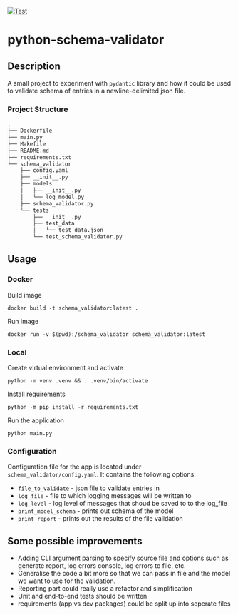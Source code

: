 [![Test](https://github.com/kik-kik/python-schema-validator/actions/workflows/test.yaml/badge.svg)](https://github.com/kik-kik/python-schema-validator/actions/workflows/test.yaml)

# python-schema-validator

## Description
A small project to experiment with `pydantic` library and how it could be used to validate schema of entries in a newline-delimited json file.

### Project Structure
```bash
.
├── Dockerfile
├── main.py
├── Makefile
├── README.md
├── requirements.txt
└── schema_validator
    ├── config.yaml
    ├── __init__.py
    ├── models
    │   ├── __init__.py
    │   └── log_model.py
    ├── schema_validator.py
    └── tests
        ├── __init__.py
        ├── test_data
        │   └── test_data.json
        └── test_schema_validator.py
```


## Usage
### Docker
Build image
```
docker build -t schema_validator:latest .
```

Run image
```
docker run -v $(pwd):/schema_validator schema_validator:latest
```

### Local
Create virtual environment and activate
```
python -m venv .venv && . .venv/bin/activate 
```

Install requirements
```
python -m pip install -r requirements.txt
```

Run the application
```
python main.py
```

### Configuration
Configuration file for the app is located under `schema_validator/config.yaml`. It contains the following options:
- `file_to_validate` - json file to validate entries in
- `log_file` - file to which logging messages will be written to
- `log_level` - log level of messages that shoud be saved to to the log_file
- `print_model_schema` - prints out schema of the model
- `print_report` - prints out the results of the file validation

## Some possible improvements
- Adding CLI argument parsing to specify source file and options such as generate report, log errors console, log errors to file, etc.
- Generalise the code a bit more so that we can pass in file and the model we want to use for the validation.
- Reporting part could really use a refactor and simplification
- Unit and end-to-end tests should be written
- requirements (app vs dev packages) could be split up into seperate files